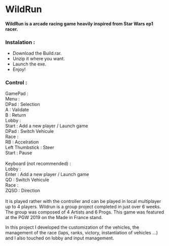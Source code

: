 # WildRun

#### WildRun is a arcade racing game heavily inspired from Star Wars ep1 racer. 

### Instalation :
* Download the Build.rar.
* Unzip it where you want.
* Launch the exe.
* Enjoy!

### Control :
GamePad :</br>
  Menu :</br>
    DPad : Selection</br>
    A : Validate</br>
    B : Return</br>
  Lobby :</br>
    Start : Add a new player / Launch game</br>
    DPad : Switch Vehicule</br>
  Race : </br>
    RB : Accelration</br>
    Left Thumbstick : Steer</br>
    Start : Pause</br>
    </br>
Keyboard (not recommended) :</br>
  Lobby :</br>
    Enter : Add a new player / Launch game</br>
    QD : Switch Vehicule</br>
   Race :</br>
    ZQSD : Direction</br>
</br>
It is played rather with the controller and can be played in local multiplayer up to 4 players.
Wildrun is a group project completed in just over 6 weeks.
The group was composed of 4 Artists and 6 Progs.
This game was featured at the PGW 2019 on the Made in France stand.

In this project I developed the customization of the vehicles, the management of the race (laps, ranks, victory, 
instantiation of vehicles ...) and I also touched on lobby and input management.
